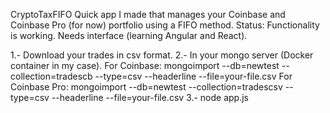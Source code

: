 CryptoTaxFIFO
Quick app I made that manages your Coinbase and Coinbase Pro (for now) portfolio using a FIFO method.
Status: Functionality is working. Needs interface (learning Angular and React).

1.- Download your trades in csv format.
2.- In your mongo server (Docker container in my case).
      For Coinbase:
      mongoimport --db=newtest --collection=tradescb --type=csv --headerline --file=your-file.csv
      For Coinbase Pro:
      mongoimport --db=newtest --collection=tradescsv --type=csv --headerline --file=your-file.csv
3.- node app.js
